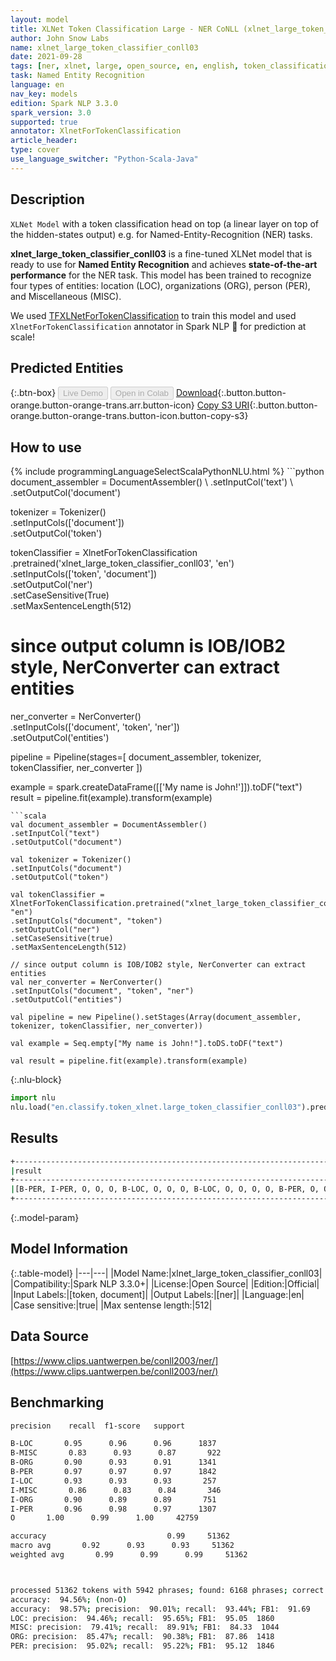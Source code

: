 ```yaml
---
layout: model
title: XLNet Token Classification Large - NER CoNLL (xlnet_large_token_classifier_conll03)
author: John Snow Labs
name: xlnet_large_token_classifier_conll03
date: 2021-09-28
tags: [ner, xlnet, large, open_source, en, english, token_classification]
task: Named Entity Recognition
language: en
nav_key: models
edition: Spark NLP 3.3.0
spark_version: 3.0
supported: true
annotator: XlnetForTokenClassification
article_header:
type: cover
use_language_switcher: "Python-Scala-Java"
---
```


## Description

`XLNet Model` with a token classification head on top (a linear layer on top of the hidden-states output) e.g. for Named-Entity-Recognition (NER) tasks.

**xlnet_large_token_classifier_conll03** is a fine-tuned XLNet model that is ready to use for **Named Entity Recognition** and achieves **state-of-the-art performance** for the NER task. This model has been trained to recognize four types of entities: location (LOC), organizations (ORG), person (PER), and Miscellaneous (MISC). 

We used [TFXLNetForTokenClassification](https://huggingface.co/transformers/model_doc/xlnet.html#tfxlnetfortokenclassification) to train this model and used `XlnetForTokenClassification` annotator in Spark NLP 🚀 for prediction at scale!

## Predicted Entities



{:.btn-box}
<button class="button button-orange" disabled>Live Demo</button>
<button class="button button-orange" disabled>Open in Colab</button>
[Download](https://s3.amazonaws.com/auxdata.johnsnowlabs.com/public/models/xlnet_large_token_classifier_conll03_en_3.3.0_3.0_1632832610836.zip){:.button.button-orange.button-orange-trans.arr.button-icon}
[Copy S3 URI](s3://auxdata.johnsnowlabs.com/public/models/xlnet_large_token_classifier_conll03_en_3.3.0_3.0_1632832610836.zip){:.button.button-orange.button-orange-trans.button-icon.button-copy-s3}

## How to use



<div class="tabs-box" markdown="1">
{% include programmingLanguageSelectScalaPythonNLU.html %}
```python
document_assembler = DocumentAssembler() \
.setInputCol('text') \
.setOutputCol('document')

tokenizer = Tokenizer() \
.setInputCols(['document']) \
.setOutputCol('token')

tokenClassifier = XlnetForTokenClassification \
.pretrained('xlnet_large_token_classifier_conll03', 'en') \
.setInputCols(['token', 'document']) \
.setOutputCol('ner') \
.setCaseSensitive(True) \
.setMaxSentenceLength(512)

# since output column is IOB/IOB2 style, NerConverter can extract entities
ner_converter = NerConverter() \
.setInputCols(['document', 'token', 'ner']) \
.setOutputCol('entities')

pipeline = Pipeline(stages=[
document_assembler, 
tokenizer,
tokenClassifier,
ner_converter
])

example = spark.createDataFrame([['My name is John!']]).toDF("text")
result = pipeline.fit(example).transform(example)
```
```scala
val document_assembler = DocumentAssembler() 
.setInputCol("text") 
.setOutputCol("document")

val tokenizer = Tokenizer() 
.setInputCols("document") 
.setOutputCol("token")

val tokenClassifier = XlnetForTokenClassification.pretrained("xlnet_large_token_classifier_conll03", "en")
.setInputCols("document", "token")
.setOutputCol("ner")
.setCaseSensitive(true)
.setMaxSentenceLength(512)

// since output column is IOB/IOB2 style, NerConverter can extract entities
val ner_converter = NerConverter() 
.setInputCols("document", "token", "ner") 
.setOutputCol("entities")

val pipeline = new Pipeline().setStages(Array(document_assembler, tokenizer, tokenClassifier, ner_converter))

val example = Seq.empty["My name is John!"].toDS.toDF("text")

val result = pipeline.fit(example).transform(example)
```


{:.nlu-block}
```python
import nlu
nlu.load("en.classify.token_xlnet.large_token_classifier_conll03").predict("""My name is John!""")
```

</div>

## Results

```bash
+------------------------------------------------------------------------------------+
|result                                                                              |
+------------------------------------------------------------------------------------+
|[B-PER, I-PER, O, O, O, B-LOC, O, O, O, B-LOC, O, O, O, O, B-PER, O, O, O, O, B-LOC]|
+------------------------------------------------------------------------------------+
```

{:.model-param}
## Model Information

{:.table-model}
|---|---|
|Model Name:|xlnet_large_token_classifier_conll03|
|Compatibility:|Spark NLP 3.3.0+|
|License:|Open Source|
|Edition:|Official|
|Input Labels:|[token, document]|
|Output Labels:|[ner]|
|Language:|en|
|Case sensitive:|true|
|Max sentense length:|512|

## Data Source

[https://www.clips.uantwerpen.be/conll2003/ner/](https://www.clips.uantwerpen.be/conll2003/ner/)

## Benchmarking

```bash
precision    recall  f1-score   support

B-LOC       0.95      0.96      0.96      1837
B-MISC       0.83      0.93      0.87       922
B-ORG       0.90      0.93      0.91      1341
B-PER       0.97      0.97      0.97      1842
I-LOC       0.93      0.93      0.93       257
I-MISC       0.86      0.83      0.84       346
I-ORG       0.90      0.89      0.89       751
I-PER       0.96      0.98      0.97      1307
O       1.00      0.99      1.00     42759

accuracy                           0.99     51362
macro avg       0.92      0.93      0.93     51362
weighted avg       0.99      0.99      0.99     51362



processed 51362 tokens with 5942 phrases; found: 6168 phrases; correct: 5552.
accuracy:  94.56%; (non-O)
accuracy:  98.57%; precision:  90.01%; recall:  93.44%; FB1:  91.69
LOC: precision:  94.46%; recall:  95.65%; FB1:  95.05  1860
MISC: precision:  79.41%; recall:  89.91%; FB1:  84.33  1044
ORG: precision:  85.47%; recall:  90.38%; FB1:  87.86  1418
PER: precision:  95.02%; recall:  95.22%; FB1:  95.12  1846
```